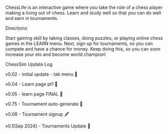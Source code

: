 ChessLife is an interactive game where you take the role of a chess player making a living out of chess. Learn and study well so that you can do well and earn in tournaments.

Directions: 

Start gaining skill by taking classes, doing puzzles, or playing online chess games in the LEARN menu. Next, sign up for tournaments, so you can compete and have a chance for money. Keep doing this, so you can soon increase your elo and become world champion!


ChessSim Update Log

v0.02 - initial update - tab menu 🧻

v0.04 - Learn page pt1  🏫

v0.05 - learn page FINAL 🤑

v0.75 - Tournament auto-generate 🤖

v0.08 - Tournament signup 🖋️

v0.1[Sep 2024] - Tournaments Update 🥇 

